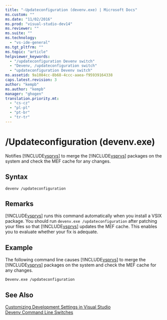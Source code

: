 ```yaml
---
title: "-Updateconfiguration (devenv.exe) | Microsoft Docs"
ms.custom: ""
ms.date: "11/02/2016"
ms.prod: "visual-studio-dev14"
ms.reviewer: ""
ms.suite: ""
ms.technology: 
  - "vs-ide-general"
ms.tgt_pltfrm: ""
ms.topic: "article"
helpviewer_keywords: 
  - "/updateconfiguration Devenv switch"
  - "Devenv, /updateconfiguration switch"
  - "updateconfiguration Devenv switch"
ms.assetid: 9a1084cc-8b68-4ccc-aaea-f95939164338
caps.latest.revision: 3
author: "kempb"
ms.author: "kempb"
manager: "ghogen"
translation.priority.mt: 
  - "cs-cz"
  - "pl-pl"
  - "pt-br"
  - "tr-tr"
---
```

# /Updateconfiguration (devenv.exe)
Notifies [!INCLUDE[vsprvs](../../code-quality/includes/vsprvs_md.md)] to merge the [!INCLUDE[vsprvs](../../code-quality/includes/vsprvs_md.md)] packages on the system and check the MEF cache for any changes.  
  
## Syntax  
  
```  
devenv /updateconfiguration  
```  
  
## Remarks  
 [!INCLUDE[vsprvs](../../code-quality/includes/vsprvs_md.md)] runs this command automatically when you install a VSIX package. You should run `devenv.exe /updateconfiguration` after patching your files so that [!INCLUDE[vsprvs](../../code-quality/includes/vsprvs_md.md)] updates the MEF cache. This enables you to evaluate whether your fix is adequate.  
  
## Example  
 The following command line causes [!INCLUDE[vsprvs](../../code-quality/includes/vsprvs_md.md)] to merge the [!INCLUDE[vsprvs](../../code-quality/includes/vsprvs_md.md)] packages on the system and check the MEF cache for any changes.  
  
```  
Devenv.exe /updateconfiguration  
```  
  
## See Also  
 [Customizing Development Settings in Visual Studio](http://msdn.microsoft.com/en-us/22c4debb-4e31-47a8-8f19-16f328d7dcd3)   
 [Devenv Command Line Switches](../../ide/reference/devenv-command-line-switches.md)
